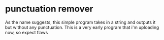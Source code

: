 # punctuation remover

As the name suggests, this simple program takes in a string and outputs it but without any punctuation. This is a very early program that i'm uploading now, so expect flaws
